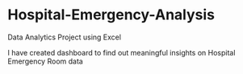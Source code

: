 # Hospital-Emergency-Analysis
Data Analytics Project using Excel

I have created dashboard to find out meaningful insights on Hospital Emergency Room data

